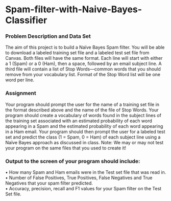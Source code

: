 # Spam-filter-with-Naive-Bayes-Classifier
### Problem Description and Data Set
The aim of this project is to build a Naïve Bayes Spam filter. You will be able to download a labeled training set file and a labeled test set file from Canvas. Both files will have the same format. Each line will start with either a 1 (Spam) or a 0 (Ham), then a space, followed by an email subject line. A third file will contain a list of Stop Words—common words that you should remove from your vocabulary list. Format of the Stop Word list will be one word per line.
### Assignment
Your program should prompt the user for the name of a training set file in the format described above and the name of the file of Stop Words. Your program should create a vocabulary of words found in the subject lines of the training set associated with an estimated probability of each word appearing in a Spam and the estimated probability of each word appearing in a Ham email. Your program should then prompt the user for a labeled test set and predict the class (1 = Spam, 0 = Ham) of each subject line using a Naïve Bayes approach as discussed in class. Note: We may or may not test your program on the same files that you used to create it!

### Output to the screen of your program should include:
• How many Spam and Ham emails were in the Test set file that was read in. <br />
• Number of False Positives, True Positives, False Negatives and True Negatives that your spam filter predicted.<br />
• Accuracy, precision, recall and F1 values for your Spam filter on the Test Set file.<br />
